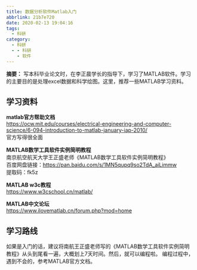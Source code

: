 ```yaml
---
title: 数据分析软件Matlab入门
abbrlink: 21b7e720
date: 2020-02-13 19:04:16
tags:
  - 科研
category:
  - 科研
  - - 科研
    - 软件
---
```


**摘要：** 写本科毕业论文时，在李正晨学长的指导下，学习了MATLAB软件。学习的主要目的是处理excel数据和科学绘图。这里，推荐一些MATLAB学习资料。  
<!-- more -->
## 学习资料
**matlab官方帮助文档**  
https://ocw.mit.edu/courses/electrical-engineering-and-computer-science/6-094-introduction-to-matlab-january-iap-2010/  
官方写得很全面

**MATLAB数学工具软件实例简明教程**  
南京航空航天大学王正盛老师《MATLAB数学工具软件实例简明教程》  
百度网盘链接：https://pan.baidu.com/s/1MN5qupq9so2TdA_aiLimmw   
提取码：fk5z

**MATLAB w3c教程**  
https://www.w3cschool.cn/matlab/

**MATLAB中文论坛**  
https://www.ilovematlab.cn/forum.php?mod=home



## 学习路线
如果是入门的话，建议将南航王正盛老师写的《MATLAB数学工具软件实例简明教程》从头到尾看一遍，大概划上7天时间。然后，就可以编程啦。
编程过程中，遇到不会的，参考MATLAB官方文档。





